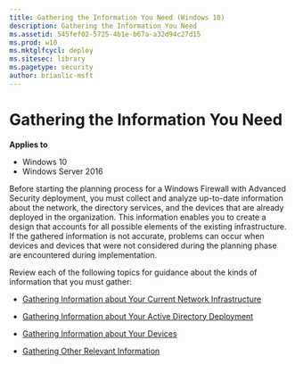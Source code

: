 ```yaml
---
title: Gathering the Information You Need (Windows 10)
description: Gathering the Information You Need
ms.assetid: 545fef02-5725-4b1e-b67a-a32d94c27d15
ms.prod: w10
ms.mktglfcycl: deploy
ms.sitesec: library
ms.pagetype: security
author: brianlic-msft
---
```


# Gathering the Information You Need

**Applies to**
-   Windows 10
-   Windows Server 2016

Before starting the planning process for a Windows Firewall with Advanced Security deployment, you must collect and analyze up-to-date information about the network, the directory services, and the devices that are already deployed in the organization. This information enables you to create a design that accounts for all possible elements of the existing infrastructure. If the gathered information is not accurate, problems can occur when devices and devices that were not considered during the planning phase are encountered during implementation.

Review each of the following topics for guidance about the kinds of information that you must gather:

-   [Gathering Information about Your Current Network Infrastructure](gathering-information-about-your-current-network-infrastructure.md)

-   [Gathering Information about Your Active Directory Deployment](gathering-information-about-your-active-directory-deployment.md)

-   [Gathering Information about Your Devices](gathering-information-about-your-devices.md)

-   [Gathering Other Relevant Information](gathering-other-relevant-information.md)
